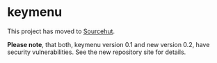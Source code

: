 # keymenu

This project has moved to [Sourcehut](https://git.sr.ht/~edik/keymenu).

**Please note**, that both, keymenu version 0.1 and new version 0.2, have
security vulnerabilities. See the new repository site for details.

